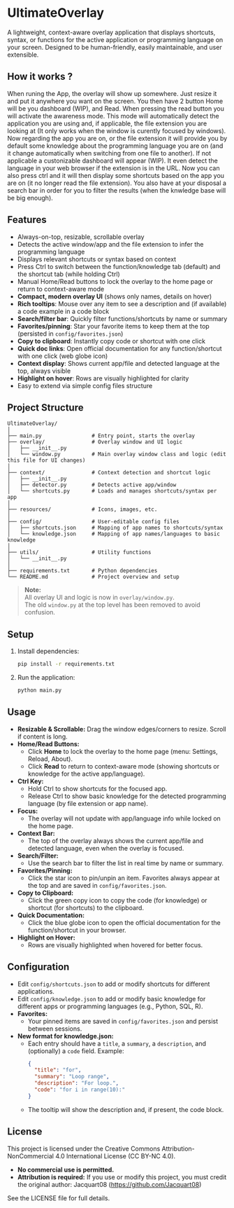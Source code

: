 # UltimateOverlay

A lightweight, context-aware overlay application that displays shortcuts, syntax, or functions for the active application or programming language on your screen. Designed to be human-friendly, easily maintainable, and user extensible.

## How it works ?

When runing the App, the overlay will show up somewhere. Just resize it and put it anywhere you want on the screen.
You then have 2 button Home will be you dashboard (WIP), and Read. When pressing the read button you will activate the awareness mode. This mode will automatically detect the application you are using and, if applicable, the file extension you are looking at (It only works when the window is curently focused by windows). 
Now regarding the app you are on, or the file extension it will provide you by default some knowledge about the programming language you are on (and it change automatically when switching from one file to another). If not applicable a custonizable dashboard will appear (WIP). It even detect the language in your web browser if the extension is in the URL.
Now you can also press ctrl and it will then display some shortcuts based on the app you are on (it no longer read the file extension).
You also have at your disposal a search bar in order for you to filter the results (when the knwledge base will be big enough).

## Features
- Always-on-top, resizable, scrollable overlay
- Detects the active window/app and the file extension to infer the programming language
- Displays relevant shortcuts or syntax based on context
- Press Ctrl to switch between the function/knowledge tab (default) and the shortcut tab (while holding Ctrl)
- Manual Home/Read buttons to lock the overlay to the home page or return to context-aware mode
- **Compact, modern overlay UI** (shows only names, details on hover)
- **Rich tooltips**: Mouse over any item to see a description and (if available) a code example in a code block
- **Search/filter bar**: Quickly filter functions/shortcuts by name or summary
- **Favorites/pinning**: Star your favorite items to keep them at the top (persisted in `config/favorites.json`)
- **Copy to clipboard**: Instantly copy code or shortcut with one click
- **Quick doc links**: Open official documentation for any function/shortcut with one click (web globe icon)
- **Context display**: Shows current app/file and detected language at the top, always visible
- **Highlight on hover**: Rows are visually highlighted for clarity
- Easy to extend via simple config files structure

## Project Structure
```
UltimateOverlay/
│
├── main.py                # Entry point, starts the overlay
├── overlay/               # Overlay window and UI logic
│   ├── __init__.py
│   └── window.py          # Main overlay window class and logic (edit this file for UI changes)
│
├── context/               # Context detection and shortcut logic
│   ├── __init__.py
│   ├── detector.py        # Detects active app/window
│   └── shortcuts.py       # Loads and manages shortcuts/syntax per app
│
├── resources/             # Icons, images, etc.
│
├── config/                # User-editable config files
│   ├── shortcuts.json     # Mapping of app names to shortcuts/syntax
│   └── knowledge.json     # Mapping of app names/languages to basic knowledge
│
├── utils/                 # Utility functions
│   └── __init__.py
│
├── requirements.txt       # Python dependencies
└── README.md              # Project overview and setup
```

> **Note:**  
> All overlay UI and logic is now in `overlay/window.py`.  
> The old `window.py` at the top level has been removed to avoid confusion.

## Setup
1. Install dependencies:
   ```bash
   pip install -r requirements.txt
   ```
2. Run the application:
   ```bash
   python main.py
   ```

## Usage
- **Resizable & Scrollable:** Drag the window edges/corners to resize. Scroll if content is long.
- **Home/Read Buttons:**
  - Click **Home** to lock the overlay to the home page (menu: Settings, Reload, About).
  - Click **Read** to return to context-aware mode (showing shortcuts or knowledge for the active app/language).
- **Ctrl Key:**
  - Hold Ctrl to show shortcuts for the focused app.
  - Release Ctrl to show basic knowledge for the detected programming language (by file extension or app name).
- **Focus:**
  - The overlay will not update with app/language info while locked on the home page.
- **Context Bar:**
  - The top of the overlay always shows the current app/file and detected language, even when the overlay is focused.
- **Search/Filter:**
  - Use the search bar to filter the list in real time by name or summary.
- **Favorites/Pinning:**
  - Click the star icon to pin/unpin an item. Favorites always appear at the top and are saved in `config/favorites.json`.
- **Copy to Clipboard:**
  - Click the green copy icon to copy the code (for knowledge) or shortcut (for shortcuts) to the clipboard.
- **Quick Documentation:**
  - Click the blue globe icon to open the official documentation for the function/shortcut in your browser.
- **Highlight on Hover:**
  - Rows are visually highlighted when hovered for better focus.

## Configuration
- Edit `config/shortcuts.json` to add or modify shortcuts for different applications.
- Edit `config/knowledge.json` to add or modify basic knowledge for different apps or programming languages (e.g., Python, SQL, R).
- **Favorites:**
  - Your pinned items are saved in `config/favorites.json` and persist between sessions.
- **New format for knowledge.json:**
  - Each entry should have a `title`, a `summary`, a `description`, and (optionally) a `code` field. Example:
    ```json
    {
      "title": "for",
      "summary": "Loop range",
      "description": "For loop.",
      "code": "for i in range(10):"
    }
    ```
  - The tooltip will show the description and, if present, the code block.

## License
This project is licensed under the Creative Commons Attribution-NonCommercial 4.0 International License (CC BY-NC 4.0).

- **No commercial use is permitted.**
- **Attribution is required:** If you use or modify this project, you must credit the original author: Jacquart08 (https://github.com/Jacquart08)

See the LICENSE file for full details. 
